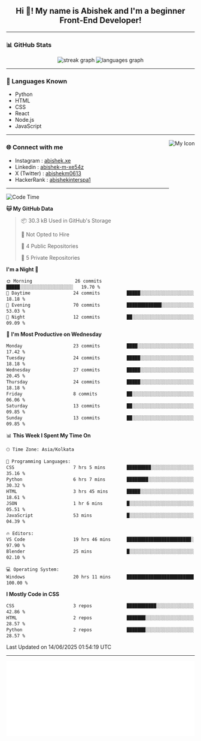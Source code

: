 <h2 align="center">Hi 👋! My name is <b>Abishek</b> and I'm a beginner Front-End Developer!</h2>

---

### 📊 GitHub Stats

<div align="center">
  <img src="https://streak-stats.demolab.com?user=Abishek-Web-Co&locale=en&mode=daily&theme=dracula&hide_border=false&border_radius=5" height="150" alt="streak graph" />
  <img src="https://github-readme-stats.vercel.app/api/top-langs?username=Abishek-Web-Co&locale=en&hide_title=false&layout=compact&card_width=320&langs_count=5&theme=dracula&hide_border=false" height="150" alt="languages graph" />
</div>

---

### 🧠 Languages Known

- Python  
- HTML  
- CSS  
- React  
- Node.js  
- JavaScript  

---

<img align="right" height="150" src="https://abish-file.web.app/assets/favicon.png" alt="My Icon" />

### 🌐 Connect with me

- Instagram   : [abishek.xe](https://www.instagram.com/abishek.xe/)
- Linkedin    : [abishek-m-xe54z](https://www.linkedin.com/in/abishek-m-xe54z/)
- X (Twitter) : [abishekm0613](https://x.com/abishekm0613)
- HackerRank  : [abishekinterspa1](https://www.hackerrank.com/profile/abishekinterspa1)

---

<!--START_SECTION:waka-->
![Code Time](http://img.shields.io/badge/Code%20Time-44%20hrs%2055%20mins-blue)

**🐱 My GitHub Data** 

> 📦 30.3 kB Used in GitHub's Storage 
 > 
> 🚫 Not Opted to Hire
 > 
> 📜 4 Public Repositories 
 > 
> 🔑 5 Private Repositories 
 > 
**I'm a Night 🦉** 

```text
🌞 Morning                26 commits          █████░░░░░░░░░░░░░░░░░░░░   19.70 % 
🌆 Daytime                24 commits          █████░░░░░░░░░░░░░░░░░░░░   18.18 % 
🌃 Evening                70 commits          █████████████░░░░░░░░░░░░   53.03 % 
🌙 Night                  12 commits          ██░░░░░░░░░░░░░░░░░░░░░░░   09.09 % 
```
📅 **I'm Most Productive on Wednesday** 

```text
Monday                   23 commits          ████░░░░░░░░░░░░░░░░░░░░░   17.42 % 
Tuesday                  24 commits          █████░░░░░░░░░░░░░░░░░░░░   18.18 % 
Wednesday                27 commits          █████░░░░░░░░░░░░░░░░░░░░   20.45 % 
Thursday                 24 commits          █████░░░░░░░░░░░░░░░░░░░░   18.18 % 
Friday                   8 commits           ██░░░░░░░░░░░░░░░░░░░░░░░   06.06 % 
Saturday                 13 commits          ██░░░░░░░░░░░░░░░░░░░░░░░   09.85 % 
Sunday                   13 commits          ██░░░░░░░░░░░░░░░░░░░░░░░   09.85 % 
```


📊 **This Week I Spent My Time On** 

```text
🕑︎ Time Zone: Asia/Kolkata

💬 Programming Languages: 
CSS                      7 hrs 5 mins        █████████░░░░░░░░░░░░░░░░   35.16 % 
Python                   6 hrs 7 mins        ████████░░░░░░░░░░░░░░░░░   30.32 % 
HTML                     3 hrs 45 mins       █████░░░░░░░░░░░░░░░░░░░░   18.61 % 
JSON                     1 hr 6 mins         █░░░░░░░░░░░░░░░░░░░░░░░░   05.51 % 
JavaScript               53 mins             █░░░░░░░░░░░░░░░░░░░░░░░░   04.39 % 

🔥 Editors: 
VS Code                  19 hrs 46 mins      ████████████████████████░   97.90 % 
Blender                  25 mins             █░░░░░░░░░░░░░░░░░░░░░░░░   02.10 % 

💻 Operating System: 
Windows                  20 hrs 11 mins      █████████████████████████   100.00 % 
```

**I Mostly Code in CSS** 

```text
CSS                      3 repos             ███████████░░░░░░░░░░░░░░   42.86 % 
HTML                     2 repos             ███████░░░░░░░░░░░░░░░░░░   28.57 % 
Python                   2 repos             ███████░░░░░░░░░░░░░░░░░░   28.57 % 
```




 Last Updated on 14/06/2025 01:54:19 UTC
<!--END_SECTION:waka-->

---

<div align="center">
  <a href="https://abish-file.web.app/" target="_blank" rel="noopener noreferrer"><img height="200" src="pic.png" alt="Profile Picture" /></a>
</div>

